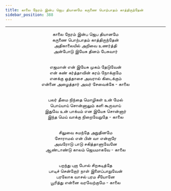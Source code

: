 ```yaml
---
title: காலை நேரம் இன்ப ஜெப தியானமே கருணை பொற்பாதம் காத்திருந்தேன்
sidebar_position: 388
---
```


---
<center>
காலை நேரம் இன்ப ஜெப தியானமே<br/>
கருணை பொற்பாதம் காத்திருந்தேன்<br/>
அதிகாலையில் அறிவை உணர்த்தி<br/>
அன்போடு இயேசு தினம் பேசுவார்<br/><br/>

எஜமான் என் இயேசு முகம் தேடுவேன்<br/>
என் கண் கர்த்தாவின் கரம் நோக்குமே<br/>
எனக்கு ஒத்தாசை அவரால் கிடைக்கும்<br/>
என்னை அழைத்தார் அவர் சேவைக்கே    - காலை<br/><br/>

பலர் தீமை நிந்தை மொழிகள் உன் மேல்<br/>
பொய்யாய் சொன்னாலும் களி கூருவாய்<br/>
இதுவே உன் பாக்யம் என இயேசு சொன்னார்<br/>
இந்த மெய் வாக்கு நிறைவேறுதே            - காலை<br/><br/>

சிலுவை சுமந்தே அநுதினமே<br/>
சோராமல் என் பின் வா என்றாரே<br/>
அவரோடு பாடு சகித்தாளுவேனே<br/>
ஆண்டாண்டு காலம் ஜெயமாகவே            - காலை<br/><br/>

பறந்து புறா போல் சிறகடித்தே<br/>
பாடிச் சென்றோர் நாள் இளைப்பாறுவேன்<br/>
பரலோக வாசல் பரம சீயோனே<br/>
பூரித்து என்னை வரவேற்குமே            - காலை
</center>